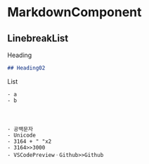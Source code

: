 # MarkdownComponent

## LinebreakList

Heading
```md
## Heading02
```

List
```
- a
- b
```
  
ㅤ  


```
- 공백문자
- Unicode
- 3164 + " "x2
- 3164>>3000
- VSCodePreviewㆍGithub>>Github
```

